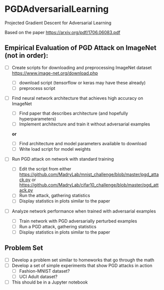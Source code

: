 # PGDAdversarialLearning
Projected Gradient Descent for Adversarial Learning

Based on the paper https://arxiv.org/pdf/1706.06083.pdf

## Empirical Evaluation of PGD Attack on ImageNet (not in order):
- [ ] Create scripts for downloading and preprocessing ImageNet dataset https://www.image-net.org/download.php
    - [ ] download script (tensorflow or keras may have these already)
    - [ ] preprocess script
- [ ] Find neural network architecture that achieves high accuracy on ImageNet
    - [ ] Find paper that describes architecture (and hopefully hyperparameters)
    - [ ] Implement architecture and train it without adversarial examples
    
    **or**
    
    - [ ] Find architecture and model parameters available to download
    - [ ] Write load script for model weights
- [ ] Run PGD attack on network with standard training
    - [ ] Edit the script from either https://github.com/MadryLab/mnist_challenge/blob/master/pgd_attack.py or https://github.com/MadryLab/cifar10_challenge/blob/master/pgd_attack.py
    - [ ] Run the attack, gathering statistics
    - [ ] Display statistics in plots similar to the paper
- [ ] Analyze network performance when trained with adversarial examples
    - [ ] Train network with PGD adversarially perturbed examples
    - [ ] Run a PGD attack, gathering statistics
    - [ ] Display statistics in plots similar to the paper

## Problem Set
- [ ] Develop a problem set similar to homeworks that go through the math
- [ ] Develop a set of simple experiments that show PGD attacks in action
    - [ ] Fashion-MNIST dataset?
    - [ ] UCI Adult dataset?
- [ ] This should be in a Jupyter notebook
